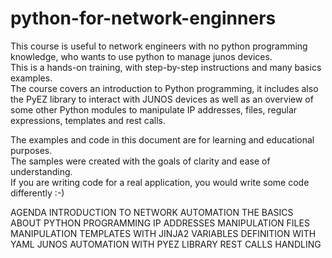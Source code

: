 # python-for-network-enginners

This course is useful to network engineers with no python programming knowledge, who wants to use python to manage junos devices.   
This is a hands-on training, with step-by-step instructions and many basics examples.   
The course covers an introduction to Python programming, it includes also the PyEZ library to interact with JUNOS devices as well as an overview of some other Python modules to manipulate IP addresses, files, regular expressions, templates and rest calls.   


The examples and code in this document are for learning and educational purposes.   
The samples were created with the goals of clarity and ease of understanding.   
If you are writing code for a real application, you would write some code differently :-)  

AGENDA
INTRODUCTION TO NETWORK AUTOMATION
THE BASICS ABOUT PYTHON PROGRAMMING
IP ADDRESSES MANIPULATION
FILES MANIPULATION
TEMPLATES WITH JINJA2 
VARIABLES DEFINITION WITH YAML
JUNOS AUTOMATION WITH PYEZ LIBRARY
REST CALLS HANDLING
